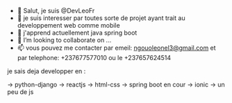 - 👋 Salut, je suis @DevLeoFr
- 👀 je suis interesser par toutes sorte de projet ayant trait au developpement web comme mobile
- 🌱 j'apprend actuellement java spring boot
- 💞️ I’m looking to collaborate on ...
- 📫 vous pouvez me contacter par emeil: ngouoleonel3@gmail.com et par telephone: +237677577010 ou le +237657624514


<!---
- je suis au cameroun actuellement a la recherche de nouvelle connaissance dans le developpenment d'application
--->
 je sais deja developper en :
 
 -> python-django
 -> reactjs
 -> html-css
 -> spring boot en cour
 -> ionic
 -> un peu de js
 
